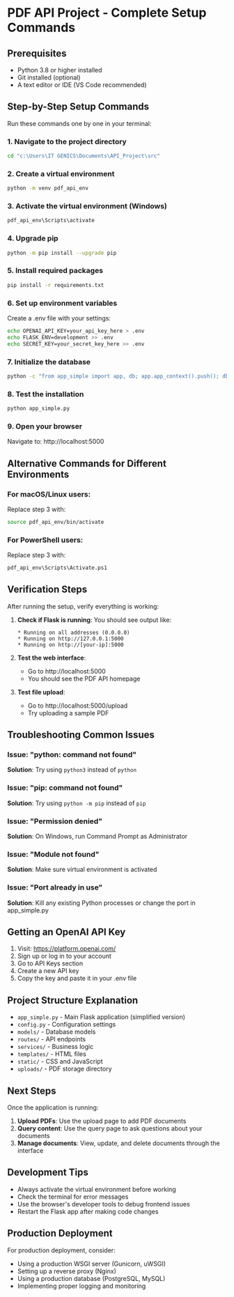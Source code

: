 # PDF API Project - Complete Setup Commands

## Prerequisites
- Python 3.8 or higher installed
- Git installed (optional)
- A text editor or IDE (VS Code recommended)

## Step-by-Step Setup Commands

Run these commands one by one in your terminal:

### 1. Navigate to the project directory
```bash
cd "c:\Users\IT GENICS\Documents\API_Project\src"
```

### 2. Create a virtual environment
```bash
python -m venv pdf_api_env
```

### 3. Activate the virtual environment (Windows)
```bash
pdf_api_env\Scripts\activate
```

### 4. Upgrade pip
```bash
python -m pip install --upgrade pip
```

### 5. Install required packages
```bash
pip install -r requirements.txt
```

### 6. Set up environment variables
Create a .env file with your settings:
```bash
echo OPENAI_API_KEY=your_api_key_here > .env
echo FLASK_ENV=development >> .env
echo SECRET_KEY=your_secret_key_here >> .env
```

### 7. Initialize the database
```bash
python -c "from app_simple import app, db; app.app_context().push(); db.create_all(); print('Database initialized!')"
```

### 8. Test the installation
```bash
python app_simple.py
```

### 9. Open your browser
Navigate to: http://localhost:5000

## Alternative Commands for Different Environments

### For macOS/Linux users:
Replace step 3 with:
```bash
source pdf_api_env/bin/activate
```

### For PowerShell users:
Replace step 3 with:
```bash
pdf_api_env\Scripts\Activate.ps1
```

## Verification Steps

After running the setup, verify everything is working:

1. **Check if Flask is running**: You should see output like:
   ```
   * Running on all addresses (0.0.0.0)
   * Running on http://127.0.0.1:5000
   * Running on http://[your-ip]:5000
   ```

2. **Test the web interface**: 
   - Go to http://localhost:5000
   - You should see the PDF API homepage

3. **Test file upload**:
   - Go to http://localhost:5000/upload
   - Try uploading a sample PDF

## Troubleshooting Common Issues

### Issue: "python: command not found"
**Solution**: Try using `python3` instead of `python`

### Issue: "pip: command not found"
**Solution**: Try using `python -m pip` instead of `pip`

### Issue: "Permission denied"
**Solution**: On Windows, run Command Prompt as Administrator

### Issue: "Module not found"
**Solution**: Make sure virtual environment is activated

### Issue: "Port already in use"
**Solution**: Kill any existing Python processes or change the port in app_simple.py

## Getting an OpenAI API Key

1. Visit: https://platform.openai.com/
2. Sign up or log in to your account
3. Go to API Keys section
4. Create a new API key
5. Copy the key and paste it in your .env file

## Project Structure Explanation

- `app_simple.py` - Main Flask application (simplified version)
- `config.py` - Configuration settings
- `models/` - Database models
- `routes/` - API endpoints
- `services/` - Business logic
- `templates/` - HTML files
- `static/` - CSS and JavaScript
- `uploads/` - PDF storage directory

## Next Steps

Once the application is running:

1. **Upload PDFs**: Use the upload page to add PDF documents
2. **Query content**: Use the query page to ask questions about your documents
3. **Manage documents**: View, update, and delete documents through the interface

## Development Tips

- Always activate the virtual environment before working
- Check the terminal for error messages
- Use the browser's developer tools to debug frontend issues
- Restart the Flask app after making code changes

## Production Deployment

For production deployment, consider:
- Using a production WSGI server (Gunicorn, uWSGI)
- Setting up a reverse proxy (Nginx)
- Using a production database (PostgreSQL, MySQL)
- Implementing proper logging and monitoring
